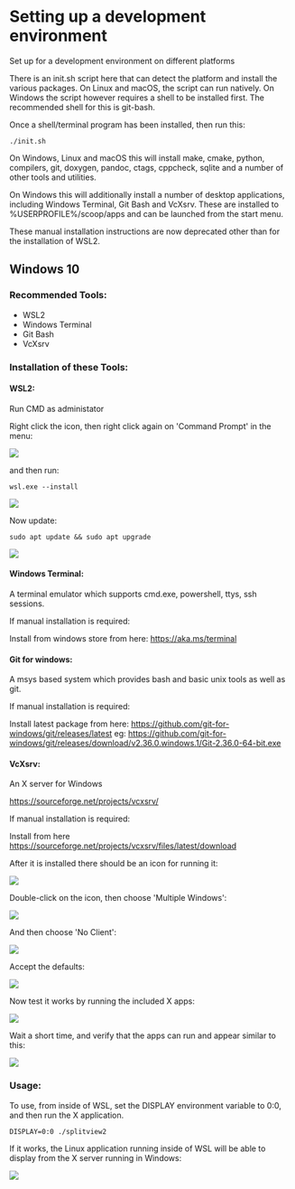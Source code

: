 
# Setting up a development environment

Set up for a development environment on different platforms


There is an init.sh script here that can detect the platform and install the
various packages. On Linux and macOS, the script can run natively. On Windows
the script however requires a shell to be installed first. The recommended
shell for this is git-bash.

Once a shell/terminal program has been installed, then run this:

```
./init.sh
```

On Windows, Linux and macOS this will install make, cmake, python, compilers, git, doxygen,
pandoc, ctags, cppcheck, sqlite and a number of other tools and utilities.

On Windows this will additionally install a number of desktop applications, including
Windows Terminal, Git Bash and VcXsrv. These are installed to %USERPROFILE%/scoop/apps and
can be launched from the start menu.

These manual installation instructions are now deprecated other than for the installation
of WSL2.


## Windows 10

### Recommended Tools:

 - WSL2
 - Windows Terminal
 - Git Bash
 - VcXsrv

### Installation of these Tools:


#### WSL2:

Run CMD as administator

Right click the icon, then right click again on 'Command Prompt' in the menu:

![](images/run_cmd_as_admin.png)

and then run:

```
wsl.exe --install
```

![](images/install_wsl.png)

Now update:

```
sudo apt update && sudo apt upgrade
```

![](images/update_wsl.png)


#### Windows Terminal:

A terminal emulator which supports cmd.exe, powershell, ttys, ssh sessions.

If manual installation is required:

Install from windows store from here:  https://aka.ms/terminal


#### Git for windows:

A msys based system which provides bash and basic unix tools as well as git.

If manual installation is required:

Install latest package from here: https://github.com/git-for-windows/git/releases/latest
eg: https://github.com/git-for-windows/git/releases/download/v2.36.0.windows.1/Git-2.36.0-64-bit.exe


#### VcXsrv:

An X server for Windows

https://sourceforge.net/projects/vcxsrv/

If manual installation is required:

Install from here https://sourceforge.net/projects/vcxsrv/files/latest/download

After it is installed there should be an icon for running it:

![](images/run_xlaunch.png)

Double-click on the icon, then choose 'Multiple Windows':

![](images/xsrv_multiple_windows.png)

And then choose 'No Client':

![](images/xsrv_no_client.png)

Accept the defaults:

![](images/xsrv_accept_defaults.png)

Now test it works by running the included X apps:

![](images/xsrv_test.png)

Wait a short time, and verify that the apps can run and appear similar to this:

![](images/xsrv_working.png)


### Usage:

To use, from inside of WSL, set the DISPLAY environment variable to 0:0, and then run the X application.

```
DISPLAY=0:0 ./splitview2
```

If it works, the Linux application running inside of WSL will be able to display from the X server running in Windows:

![](images/xsrv_using.png)


